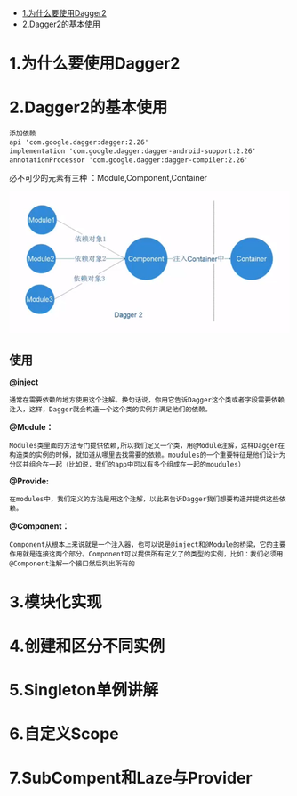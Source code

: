 - [1.为什么要使用Dagger2](#why)
- [2.Dagger2的基本使用](#base)

# <a id="why">1.为什么要使用Dagger2</a>
# 2.Dagger2的基本使用

    添加依赖
    api 'com.google.dagger:dagger:2.26'  
    implementation 'com.google.dagger:dagger-android-support:2.26'  
    annotationProcessor 'com.google.dagger:dagger-compiler:2.26'  
必不可少的元素有三种
：Module,Component,Container  

![Dagger2](https://github.com/MAZENAN/lear_note/blob/master/android/第三方框架/img/dagger2.png)  

## 使用
__@inject__  

    通常在需要依赖的地方使用这个注解。换句话说，你用它告诉Dagger这个类或者字段需要依赖注入，这样，Dagger就会构造一个这个类的实例并满足他们的依赖。  
__@Module：__  

    Modules类里面的方法专门提供依赖,所以我们定义一个类，用@Module注解，这样Dagger在构造类的实例的时候，就知道从哪里去找需要的依赖。moudules的一个重要特征是他们设计为分区并组合在一起（比如说，我们的app中可以有多个组成在一起的moudules）  

__@Provide:__  

    在modules中，我们定义的方法是用这个注解，以此来告诉Dagger我们想要构造并提供这些依赖。  

__@Component：__  

    Component从根本上来说就是一个注入器，也可以说是@inject和@Module的桥梁，它的主要作用就是连接这两个部分。Component可以提供所有定义了的类型的实例，比如：我们必须用@Component注解一个接口然后列出所有的

# 3.模块化实现
# 4.创建和区分不同实例
# 5.Singleton单例讲解
# 6.自定义Scope
# 7.SubCompent和Laze与Provider
